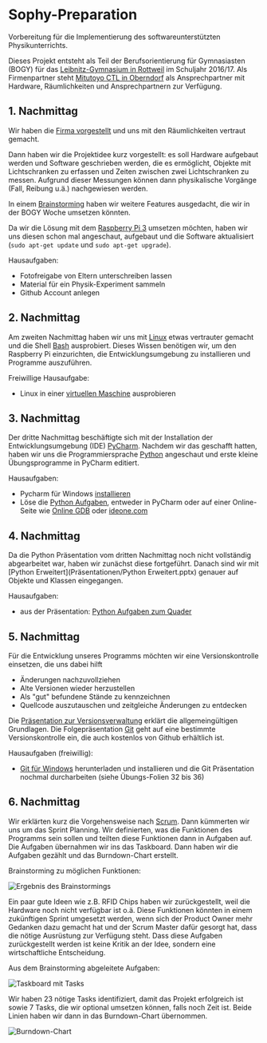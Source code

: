 # Sophy-Preparation
Vorbereitung für die Implementierung des softwareunterstützten Physikunterrichts.

Dieses Projekt entsteht als Teil der Berufsorientierung für Gymnasiasten (BOGY) für das [Leibnitz-Gymnasium in Rottweil](https://lg.rw.schule-bw.de/home/?page_id=11268) im Schuljahr 2016/17. Als Firmenpartner steht [Mitutoyo CTL in Oberndorf](http://www.mitutoyo-ctl.de/de/karriere/ausbildungundstudium) als Ansprechpartner mit Hardware, Räumlichkeiten und Ansprechpartnern zur Verfügung.

## 1. Nachmittag

Wir haben die [Firma vorgestellt](Präsentationen/Firmenpräsentation_16_9.pptx) und uns mit den Räumlichkeiten vertraut gemacht.

Dann haben wir die Projektidee kurz vorgestellt: es soll Hardware aufgebaut werden und Software geschrieben werden, die es ermöglicht, Objekte mit Lichtschranken zu erfassen und Zeiten zwischen zwei Lichtschranken zu messen. Aufgrund dieser Messungen können dann physikalische Vorgänge (Fall, Reibung u.ä.) nachgewiesen werden.

In einem [Brainstorming](Brainstorming.md) haben wir weitere Features ausgedacht, die wir in der BOGY Woche umsetzen könnten.

Da wir die Lösung mit dem [Raspberry Pi 3](Präsentationen/Raspberry%20Hardware.pptx) umsetzen möchten, haben wir uns diesen schon mal angeschaut, aufgebaut und die Software aktualisiert (`sudo apt-get update` und `sudo apt-get upgrade`).

Hausaufgaben:

* Fotofreigabe von Eltern unterschreiben lassen
* Material für ein Physik-Experiment sammeln
* Github Account anlegen

## 2. Nachmittag

Am zweiten Nachmittag haben wir uns mit [Linux](Präsentationen/Linux.pptx) etwas vertrauter gemacht und die Shell [Bash](Präsentationen/Bash.pptx) ausprobiert. Dieses Wissen benötigen wir, um den Raspberry Pi einzurichten, die Entwicklungsumgebung zu installieren und Programme auszuführen.

Freiwillige Hausaufgabe:

* Linux in einer [virtuellen Maschine](VirtualMachine.md) ausprobieren

## 3. Nachmittag

Der dritte Nachmittag beschäftigte sich mit der Installation der Entwicklungsumgebung (IDE) [PyCharm](Präsentationen/Pycharm.pptx). Nachdem wir das geschafft hatten, haben wir uns die Programmiersprache [Python](Präsentationen/Python%20Einführung.pptx) angeschaut und erste kleine Übungsprogramme in PyCharm editiert.

Hausaufgaben:

* Pycharm für Windows [installieren](https://www.jetbrains.com/pycharm/)
* Löse die [Python Aufgaben](Hausaufgaben/Python%20Hausaufgaben%201.md), entweder in PyCharm oder auf einer Online-Seite wie [Online GDB](https://www.onlinegdb.com/online_python_debugger) oder [ideone.com](https://www.ideone.com/)

## 4. Nachmittag

Da die Python Präsentation vom dritten Nachmittag noch nicht vollständig abgearbeitet war, haben wir zunächst diese fortgeführt. Danach sind wir mit [Python Erweitert](Präsentationen/Python Erweitert.pptx) genauer auf Objekte und Klassen eingegangen.

Hausaufgaben:

* aus der Präsentation: [Python Aufgaben zum Quader](Hausaufgaben/Python%20Hausaufgaben%202.md)

## 5. Nachmittag

Für die Entwicklung unseres Programms möchten wir eine Versionskontrolle einsetzen, die uns dabei hilft

* Änderungen nachzuvollziehen
* Alte Versionen wieder herzustellen
* Als "gut" befundene Stände zu kennzeichnen
* Quellcode auszutauschen und zeitgleiche Änderungen zu entdecken

Die [Präsentation zur Versionsverwaltung](Präsentationen/Versionskontrolle.pptx) erklärt die allgemeingültigen Grundlagen. Die Folgepräsentation [Git](Präsentationen/Git%20Grundlagen.pptx) geht auf eine bestimmte Versionskontrolle ein, die auch kostenlos von Github erhältlich ist.

Hausaufgaben (freiwillig):

* [Git für Windows](https://git-scm.com/download/win) herunterladen und installieren und die Git Präsentation nochmal durcharbeiten (siehe Übungs-Folien 32 bis 36)

## 6. Nachmittag

Wir erklärten kurz die Vorgehensweise nach [Scrum](Präsentationen/Scrum.pptx). Dann kümmerten wir uns um das Sprint Planning. Wir definierten, was die Funktionen des Programms sein sollen und teilten diese Funktionen dann in Aufgaben auf. Die Aufgaben übernahmen wir ins das Taskboard. Dann haben wir die Aufgaben gezählt und das Burndown-Chart erstellt.

Brainstorming zu möglichen Funktionen:

![Ergebnis des Brainstormings](Präsentationen/Bilder/Brainstorming.jpg)

Ein paar gute Ideen wie z.B. RFID Chips haben wir zurückgestellt, weil die Hardware noch nicht verfügbar ist o.ä. Diese Funktionen könnten in einem zukünftigen Sprint umgesetzt werden, wenn sich der Product Owner mehr Gedanken dazu gemacht hat und der Scrum Master dafür gesorgt hat, dass die nötige Ausrüstung zur Verfügung steht. Dass diese Aufgaben zurückgestellt werden ist keine Kritik an der Idee, sondern eine wirtschaftliche Entscheidung.

Aus dem Brainstorming abgeleitete Aufgaben:

![Taskboard mit Tasks](Präsentationen/Bilder/Taskboard.jpg)

Wir haben 23 nötige Tasks identifiziert, damit das Projekt erfolgreich ist sowie 7 Tasks, die wir optional umsetzen können, falls noch Zeit ist. Beide Linien haben wir dann in das Burndown-Chart übernommen.

![Burndown-Chart](Präsentationen/Bilder/Burndown-Chart.jpg)